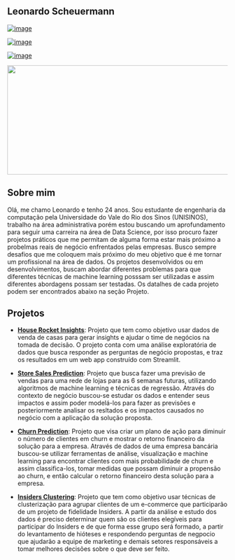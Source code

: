 ## Leonardo Scheuermann

[![image](https://img.shields.io/badge/LinkedIn-0077B5?style=for-the-badge&logo=linkedin&logoColor=white)](https://www.linkedin.com/in/leonardo-scheuermann-a9b3a0209/)

[![image](https://img.shields.io/badge/Instagram-E4405F?style=for-the-badge&logo=instagram&logoColor=white)](https://www.instagram.com/leonardodsch/)

[![image](https://img.shields.io/badge/Microsoft_Outlook-0078D4?style=for-the-badge&logo=microsoft-outlook&logoColor=white)](leonardo.ds@hotmail.com)

<p align="center">
  <img width="1000" height="250" src="https://user-images.githubusercontent.com/76128123/114486454-540e3c80-9be4-11eb-8a90-8a50adb51c4e.png"/>
</p>

## Sobre mim

Olá, me chamo Leonardo e tenho 24 anos. Sou estudante de engenharia da computação pela Universidade do Vale do Rio dos Sinos (UNISINOS), trabalho na área administrativa porém estou buscando um aprofundamento para seguir uma carreira na área de Data Science, por isso procuro fazer projetos práticos que me permitam de alguma forma estar mais próximo a probelmas reais de negócio enfrentados pelas empresas. Busco sempre desafios que me coloquem mais próximo do meu objetivo que é me tornar um profissional na área de dados. Os projetos desenvolvidos ou em desenvolvimentos, buscam abordar diferentes problemas para que diferentes técnicas de machine learning posssam ser utilizadas e assim diferentes abordagens possam ser testadas. Os datalhes de cada projeto podem ser encontrados abaixo na seção Projeto.


## Projetos

- **[House Rocket Insights](https://github.com/Leonardodsch/house-rocket-insights)**: Projeto que tem como objetivo usar dados de venda de casas para gerar insights e ajudar o time de negócios na tomada de decisão. O projeto conta com uma análise exploratória de dados que busca responder as perguntas de negócio propostas, e traz os resultados em um web app construído com Streamlit.

- **[Store Sales Prediction](https://github.com/Leonardodsch/store-sales-prediction)**: Projeto que busca fazer uma previsão de vendas para uma rede de lojas para as 6 semanas futuras, utilizando algoritmos de machine learning e técnicas de regressão. Através do contexto de negócio buscou-se estudar os dados e entender seus impactos e assim poder modelá-los para fazer as previsões e posteriormente analisar os resltados e os impactos causados no negócio com a aplicação da solução proposta.
 
- **[Churn Prediction](https://github.com/Leonardodsch/churn-prediction)**: Projeto que visa criar um plano de ação para diminuir o número de clientes em churn e mostrar o retorno financeiro da solução para a empresa. Através de dados de uma empresa bancária buscou-se utilizar ferramentas de análise, visualização e machine learning para encontrar clientes com mais probabilidade de churn e assim classifica-los, tomar medidas que possam diminuir a propensão ao churn, e então calcular o retorno financeiro desta solução para a empresa. 

- **[Insiders Clustering](https://github.com/Leonardodsch/insiders-clustering)**: Projeto que tem como objetivo usar técnicas de clusterização para agrupar clientes de um e-commerce que participarão de um projeto de fidelidade Insiders. A partir da análise e estudo dos dados é preciso determinar quem são os clientes elegíveis para participar do Insiders e de que forma esse grupo será formado, a partir do levantamento de hióteses e respondendo perguntas de negpocio que ajudarão a equipe de marketing e demais setores responsáveis a tomar melhores decisões sobre o que deve ser feito.

